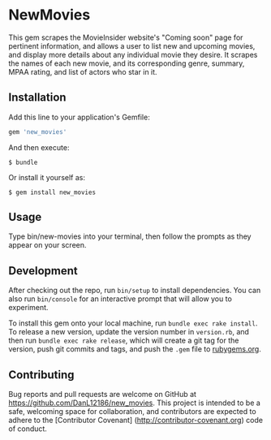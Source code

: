 # NewMovies

This gem scrapes the MovieInsider website's "Coming soon" page for pertinent information, and allows a user to list new and upcoming movies, and display more details about any individual movie they desire. It scrapes the names of each new movie, and its corresponding genre, summary, MPAA rating, and list of actors who star in it.

## Installation

Add this line to your application's Gemfile:

```ruby
gem 'new_movies'
```

And then execute:

    $ bundle

Or install it yourself as:

    $ gem install new_movies

## Usage

Type bin/new-movies into your terminal, then follow the prompts as they appear on your screen.

## Development

After checking out the repo, run `bin/setup` to install dependencies. You can also run `bin/console` for an interactive prompt that will allow you to experiment.

To install this gem onto your local machine, run `bundle exec rake install`. To release a new version, update the version number in `version.rb`, and then run `bundle exec rake release`, which will create a git tag for the version, push git commits and tags, and push the `.gem` file to [rubygems.org](https://rubygems.org).

## Contributing

Bug reports and pull requests are welcome on GitHub at https://github.com/DanL12186/new_movies. This project is intended to be a safe, welcoming space for collaboration, and contributors are expected to adhere to the [Contributor Covenant] (http://contributor-covenant.org) code of conduct.
